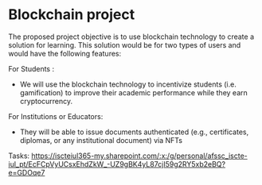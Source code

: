 # Blockchain project

The proposed project objective is to use blockchain technology to create a solution for learning. This solution would be for two types of users and would have the following features: 

For Students :
 - We will use the blockchain technology to incentivize students (i.e. gamification) to improve their academic performance while they earn cryptocurrency.

For Institutions or Educators:
 - They will be able to issue documents authenticated (e.g., certificates, diplomas, or any institutional document) via NFTs


Tasks: https://iscteiul365-my.sharepoint.com/:x:/g/personal/afssc_iscte-iul_pt/EcFCpVyUCsxEhdZkW_-UZ9gBK4yL87cjI59g2RY5xb2eBQ?e=GDOqe7
